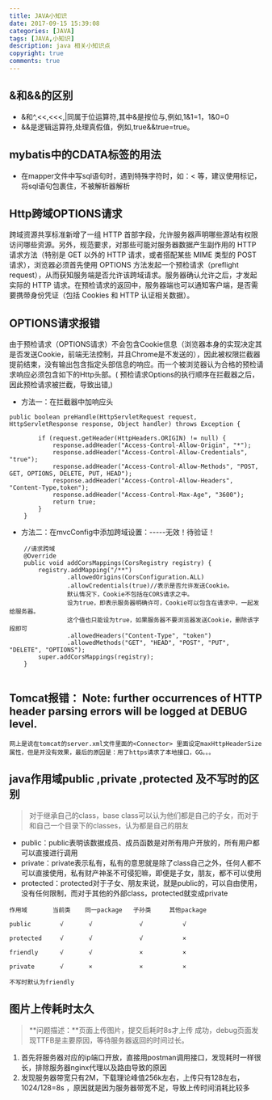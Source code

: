 ```yaml
---
title: JAVA小知识
date: 2017-09-15 15:39:08
categories: [JAVA]
tags: [JAVA,小知识]
description: java 相关小知识点
copyright: true
comments: true
---
```

<!-- more -->

## &和&&的区别
* &和^,<<,<<<,|同属于位运算符,其中&是按位与,例如,1&1=1，1&0=0
* &&是逻辑运算符,处理真假值，例如,true&&true=true。

## mybatis中的CDATA标签的用法
* 在mapper文件中写sql语句时，遇到特殊字符时，如：< 等，建议使用<![CDATA[ sql 语句 ]]>标记，将sql语句包裹住，不被解析器解析


## Http跨域OPTIONS请求
跨域资源共享标准新增了一组 HTTP 首部字段，允许服务器声明哪些源站有权限访问哪些资源。另外，规范要求，对那些可能对服务器数据产生副作用的 HTTP 请求方法（特别是 GET 以外的 HTTP 请求，或者搭配某些 MIME 类型的 POST 请求），浏览器必须首先使用 OPTIONS 方法发起一个预检请求（preflight request），从而获知服务端是否允许该跨域请求。服务器确认允许之后，才发起实际的 HTTP 请求。在预检请求的返回中，服务器端也可以通知客户端，是否需要携带身份凭证（包括 Cookies 和 HTTP 认证相关数据）。

## OPTIONS请求报错

由于预检请求（OPTIONS请求）不会包含Cookie信息（浏览器本身的实现决定其是否发送Cookie，前端无法控制，并且Chrome是不发送的），因此被权限拦截器提前结束，没有输出包含指定头部信息的响应。而一个被浏览器认为合格的预检请求响应必须包含如下的Http头部。(
预检请求Options的执行顺序在拦截器之后，因此预检请求被拦截，导致出错,)

* 方法一：在拦截器中加响应头

```
public boolean preHandle(HttpServletRequest request, HttpServletResponse response, Object handler) throws Exception {

        if (request.getHeader(HttpHeaders.ORIGIN) != null) {
            response.addHeader("Access-Control-Allow-Origin", "*");
            response.addHeader("Access-Control-Allow-Credentials", "true");
            response.addHeader("Access-Control-Allow-Methods", "POST, GET, OPTIONS, DELETE, PUT, HEAD");
            response.addHeader("Access-Control-Allow-Headers", "Content-Type,token");
            response.addHeader("Access-Control-Max-Age", "3600");
            return true;
        }
    }

```

* 方法二：在mvcConfig中添加跨域设置：-----无效！待验证！
```
    //请求跨域
    @Override
    public void addCorsMappings(CorsRegistry registry) {
        registry.addMapping("/**")
                .allowedOrigins(CorsConfiguration.ALL)
                .allowCredentials(true)//表示是否允许发送Cookie。
                默认情况下，Cookie不包括在CORS请求之中。
                设为true，即表示服务器明确许可，Cookie可以包含在请求中，一起发给服务器。
                这个值也只能设为true，如果服务器不要浏览器发送Cookie，删除该字段即可
                .allowedHeaders("Content-Type", "token")
                .allowedMethods("GET", "HEAD", "POST", "PUT", "DELETE", "OPTIONS");
        super.addCorsMappings(registry);
    }


```

## Tomcat报错： Note: further occurrences of HTTP header parsing errors will be logged at DEBUG level.
	网上是说在tomcat的server.xml文件里面的<Connector> 里面设定maxHttpHeaderSize属性，但是并没有效果，最后的原因是：用了https请求了本地接口，GG。。。

##  java作用域public ,private ,protected 及不写时的区别

> 对于继承自己的class，base class可以认为他们都是自己的子女，而对于和自己一个目录下的classes，认为都是自己的朋友


* public：public表明该数据成员、成员函数是对所有用户开放的，所有用户都可以直接进行调用 
* private：private表示私有，私有的意思就是除了class自己之外，任何人都不可以直接使用，私有财产神圣不可侵犯嘛，即便是子女，朋友，都不可以使用
* protected：protected对于子女、朋友来说，就是public的，可以自由使用，没有任何限制，而对于其他的外部class，protected就变成private

```
作用域       当前类    同一package   子孙类     其他package 

public        √       √             √           √ 

protected     √       √             √           × 

friendly      √       √             ×           × 

private       √       ×             ×           × 

不写时默认为friendly
```

## 图片上传耗时太久
> **问题描述：**页面上传图片，提交后耗时8s才上传 成功，debug页面发现TTFB是主要原因，等待服务器返回的时间过长。

1. 首先将服务器对应的ip端口开放，直接用postman调用接口，发现耗时一样很长，排除服务器nginx代理以及路由导致的原因
2. 发现服务器带宽只有2M，下载理论峰值256k左右，上传只有128左右，1024/128=8s ，原因就是因为服务器带宽不足，导致上传时间消耗比较多